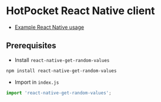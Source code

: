 # HotPocket React Native client

- [Example React Native usage](https://github.com/EvernodeXRPL/react-native-hp-js-client/blob/main/example/App.js)

## Prerequisites
- Install `react-native-get-random-values`
```sh
npm install react-native-get-random-values
```
- Import in `index.js`
```js
import 'react-native-get-random-values';
```
